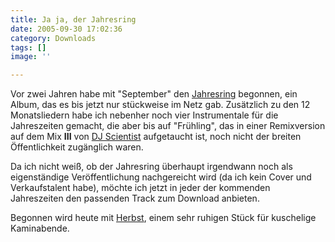 ```yaml
---
title: Ja ja, der Jahresring
date: 2005-09-30 17:02:36
category: Downloads
tags: []
image: ''

---
```


Vor zwei Jahren habe mit "September" den [Jahresring](/downloads) begonnen, ein Album, das es bis jetzt nur stückweise im Netz gab. Zusätzlich zu den 12 Monatsliedern habe ich nebenher noch vier Instrumentale für die Jahreszeiten gemacht, die aber bis auf "Frühling", das in einer Remixversion auf dem Mix **III** von [DJ Scientist](http://www.djscientist.com/) aufgetaucht ist, noch nicht der breiten Öffentlichkeit zugänglich waren.  

  

Da ich nicht weiß, ob der Jahresring überhaupt irgendwann noch als eigenständige Veröffentlichung nachgereicht wird (da ich kein Cover und Verkaufstalent habe), möchte ich jetzt in jeder der kommenden Jahreszeiten den passenden Track zum Download anbieten.  

  

Begonnen wird heute mit [Herbst](http://www.misantropolis.de/mp3/Herbst.mp3), einem sehr ruhigen Stück für kuschelige Kaminabende.
